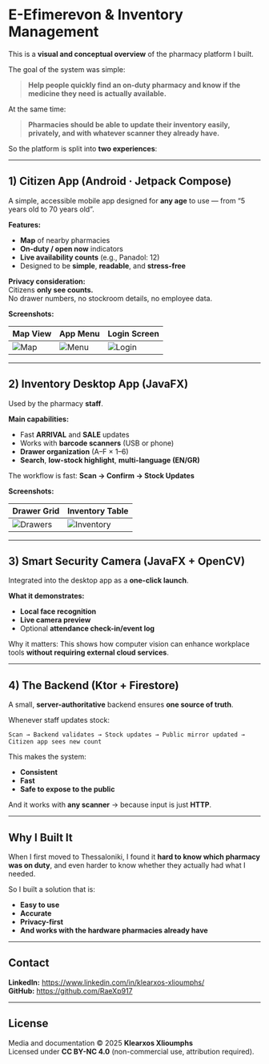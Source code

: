 # E-Efimerevon & Inventory Management 

This is a **visual and conceptual overview** of the pharmacy platform I built.  

The goal of the system was simple:
> **Help people quickly find an on-duty pharmacy and know if the medicine they need is actually available.**

At the same time:
> **Pharmacies should be able to update their inventory easily, privately, and with whatever scanner they already have.**

So the platform is split into **two experiences**:

---

## 1) Citizen App (Android · Jetpack Compose)
A simple, accessible mobile app designed for **any age** to use — from “5 years old to 70 years old”.

**Features:**
- **Map** of nearby pharmacies
- **On-duty / open now** indicators
- **Live availability counts** (e.g., Panadol: 12)
- Designed to be **simple**, **readable**, and **stress-free**

**Privacy consideration:**  
Citizens **only see counts.**  
No drawer numbers, no stockroom details, no employee data.

**Screenshots:**

| Map View | App Menu | Login Screen |
|---|---|---|
| ![Map](media/screenshots/01_android_map.png) | ![Menu](media/screenshots/02_android_menu.png) | ![Login](media/screenshots/03_android_login.png) |

---

## 2) Inventory Desktop App (JavaFX)
Used by the pharmacy **staff**.

**Main capabilities:**
- Fast **ARRIVAL** and **SALE** updates
- Works with **barcode scanners** (USB or phone)
- **Drawer organization** (A–F × 1–6)
- **Search**, **low-stock highlight**, **multi-language (EN/GR)**

The workflow is fast:
**Scan → Confirm → Stock Updates**

**Screenshots:**

| Drawer Grid | Inventory Table |
|---|---|
| ![Drawers](media/screenshots/04_desktop_drawers.png) | ![Inventory](media/screenshots/05_desktop_inventory.png) |

---

## 3) Smart Security Camera (JavaFX + OpenCV)
Integrated into the desktop app as a **one-click launch**.

**What it demonstrates:**
- **Local face recognition**
- **Live camera preview**
- Optional **attendance check-in/event log**

Why it matters:
This shows how computer vision can enhance workplace tools **without requiring external cloud services**.

---

## 4) The Backend (Ktor + Firestore)
A small, **server-authoritative** backend ensures **one source of truth**.

Whenever staff updates stock:

`Scan → Backend validates → Stock updates → Public mirror updated → Citizen app sees new count`

This makes the system:
- **Consistent**
- **Fast**
- **Safe to expose to the public**

And it works with **any scanner** → because input is just **HTTP**.

---

## Why I Built It
When I first moved to Thessaloniki, I found it **hard to know which pharmacy was on duty**, and even harder to know whether they actually had what I needed.

So I built a solution that is:
- **Easy to use**
- **Accurate**
- **Privacy-first**
- **And works with the hardware pharmacies already have**

---

## Contact

**LinkedIn:** https://www.linkedin.com/in/klearxos-xlioumphs/  
**GitHub:** https://github.com/RaeXp917  

---

## License
Media and documentation © 2025 **Klearxos Xlioumphs**  
Licensed under **CC BY-NC 4.0** (non-commercial use, attribution required).
